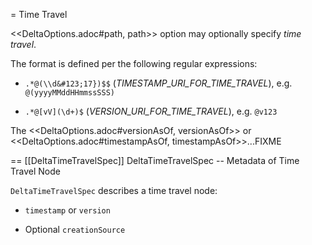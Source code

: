 = Time Travel

<<DeltaOptions.adoc#path, path>> option may optionally specify *time travel*.

The format is defined per the following regular expressions:

* `.*@(\\d&#123;17})$$` (_TIMESTAMP_URI_FOR_TIME_TRAVEL_), e.g. `@(yyyyMMddHHmmssSSS)`

* `.*@[vV](\d+)$` (_VERSION_URI_FOR_TIME_TRAVEL_), e.g. `@v123`

The <<DeltaOptions.adoc#versionAsOf, versionAsOf>> or <<DeltaOptions.adoc#timestampAsOf, timestampAsOf>>...FIXME

== [[DeltaTimeTravelSpec]] DeltaTimeTravelSpec -- Metadata of Time Travel Node

`DeltaTimeTravelSpec` describes a time travel node:

* `timestamp` or `version`

* Optional `creationSource`
